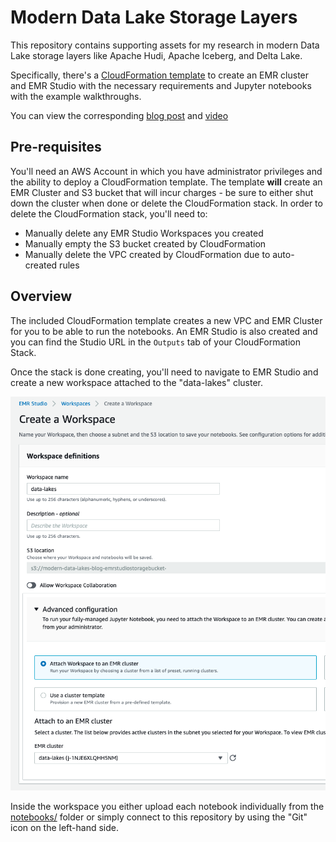 # Modern Data Lake Storage Layers

This repository contains supporting assets for my research in modern Data Lake storage layers like Apache Hudi, Apache Iceberg, and Delta Lake.

Specifically, there's a [CloudFormation template](cloudformation/emr-studio-cluster.cfn.yaml) to create an EMR cluster and EMR Studio with the necessary requirements and Jupyter notebooks with the example walkthroughs.

You can view the corresponding [blog post](https://dacort.dev/posts/modern-data-lake-storage-layers/) and [video](https://www.youtube.com/watch?v=fryfx0Zg7KA)

## Pre-requisites

You'll need an AWS Account in which you have administrator privileges and the ability to deploy a CloudFormation template. The template **will** create an EMR Cluster and S3 bucket that will incur charges - be sure to either shut down the cluster when done or delete the CloudFormation stack. In order to delete the CloudFormation stack, you'll need to:

- Manually delete any EMR Studio Workspaces you created
- Manually empty the S3 bucket created by CloudFormation
- Manually delete the VPC created by CloudFormation due to auto-created rules

## Overview

The included CloudFormation template creates a new VPC and EMR Cluster for you to be able to run the notebooks. An EMR Studio is also created and you can find the Studio URL in the `Outputs` tab of your CloudFormation Stack.

Once the stack is done creating, you'll need to navigate to EMR Studio and create a new workspace attached to the "data-lakes" cluster.

![](emr_studio_create_workspace.png)

Inside the workspace you either upload each notebook individually from the [notebooks/](notebooks/) folder or simply connect to this repository by using the "Git" icon on the left-hand side.
